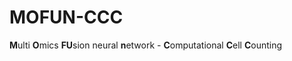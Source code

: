 # MOFUN-CCC
**M**ulti **O**mics **FU**sion neural **n**etwork - **C**omputational **C**ell **C**ounting
